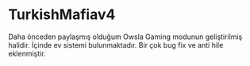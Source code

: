 # TurkishMafiav4
Daha önceden paylaşmış olduğum Owsla Gaming modunun geliştirilmiş halidir. İçinde ev sistemi bulunmaktadır. Bir çok bug fix ve anti hile eklenmiştir.
